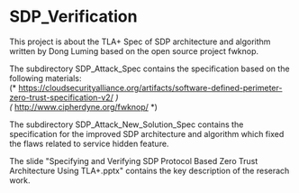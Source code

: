 # SDP_Verification

This project is about the TLA+ Spec of SDP architecture and algorithm written by Dong Luming based on the open source project fwknop.

The subdirectory  SDP_Attack_Spec  contains the specification based on the following materials:                  
(* https://cloudsecurityalliance.org/artifacts/software-defined-perimeter-zero-trust-specification-v2/  *)                                           
(* http://www.cipherdyne.org/fwknop/                                       *)


The subdirectory  SDP_Attack_New_Solution_Spec  contains the specification for the improved SDP architecture and 
algorithm which fixed the flaws related to service hidden feature.

The slide  "Specifying and Verifying SDP Protocol Based Zero Trust Architecture Using TLA+.pptx" contains the key description of the reserach work.
